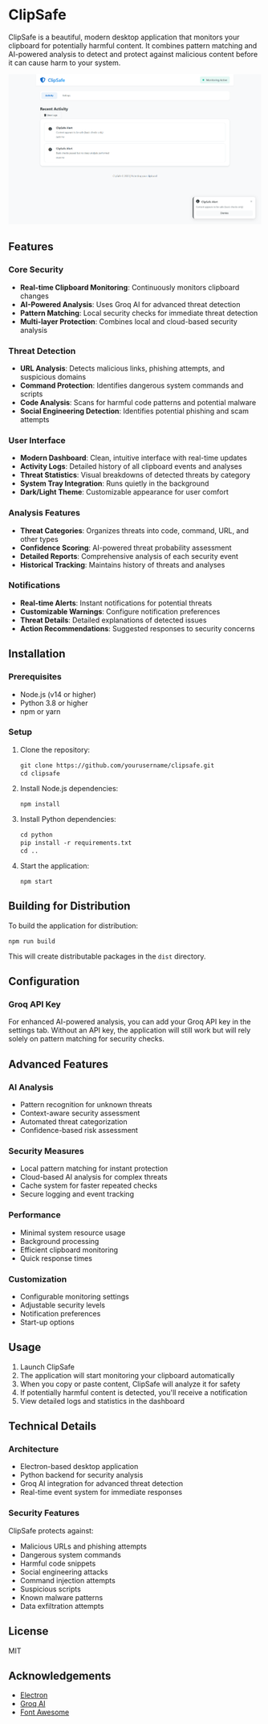 # ClipSafe

ClipSafe is a beautiful, modern desktop application that monitors your clipboard for potentially harmful content. It combines pattern matching and AI-powered analysis to detect and protect against malicious content before it can cause harm to your system.

![ClipSafe Screenshot](assets/screenshot.png)

## Features

### Core Security

- **Real-time Clipboard Monitoring**: Continuously monitors clipboard changes
- **AI-Powered Analysis**: Uses Groq AI for advanced threat detection
- **Pattern Matching**: Local security checks for immediate threat detection
- **Multi-layer Protection**: Combines local and cloud-based security analysis

### Threat Detection

- **URL Analysis**: Detects malicious links, phishing attempts, and suspicious domains
- **Command Protection**: Identifies dangerous system commands and scripts
- **Code Analysis**: Scans for harmful code patterns and potential malware
- **Social Engineering Detection**: Identifies potential phishing and scam attempts

### User Interface

- **Modern Dashboard**: Clean, intuitive interface with real-time updates
- **Activity Logs**: Detailed history of all clipboard events and analyses
- **Threat Statistics**: Visual breakdowns of detected threats by category
- **System Tray Integration**: Runs quietly in the background
- **Dark/Light Theme**: Customizable appearance for user comfort

### Analysis Features

- **Threat Categories**: Organizes threats into code, command, URL, and other types
- **Confidence Scoring**: AI-powered threat probability assessment
- **Detailed Reports**: Comprehensive analysis of each security event
- **Historical Tracking**: Maintains history of threats and analyses

### Notifications

- **Real-time Alerts**: Instant notifications for potential threats
- **Customizable Warnings**: Configure notification preferences
- **Threat Details**: Detailed explanations of detected issues
- **Action Recommendations**: Suggested responses to security concerns

## Installation

### Prerequisites

- Node.js (v14 or higher)
- Python 3.8 or higher
- npm or yarn

### Setup

1. Clone the repository:

   ```
   git clone https://github.com/yourusername/clipsafe.git
   cd clipsafe
   ```

2. Install Node.js dependencies:

   ```
   npm install
   ```

3. Install Python dependencies:

   ```
   cd python
   pip install -r requirements.txt
   cd ..
   ```

4. Start the application:
   ```
   npm start
   ```

## Building for Distribution

To build the application for distribution:

```
npm run build
```

This will create distributable packages in the `dist` directory.

## Configuration

### Groq API Key

For enhanced AI-powered analysis, you can add your Groq API key in the settings tab. Without an API key, the application will still work but will rely solely on pattern matching for security checks.

## Advanced Features

### AI Analysis

- Pattern recognition for unknown threats
- Context-aware security assessment
- Automated threat categorization
- Confidence-based risk assessment

### Security Measures

- Local pattern matching for instant protection
- Cloud-based AI analysis for complex threats
- Cache system for faster repeated checks
- Secure logging and event tracking

### Performance

- Minimal system resource usage
- Background processing
- Efficient clipboard monitoring
- Quick response times

### Customization

- Configurable monitoring settings
- Adjustable security levels
- Notification preferences
- Start-up options

## Usage

1. Launch ClipSafe
2. The application will start monitoring your clipboard automatically
3. When you copy or paste content, ClipSafe will analyze it for safety
4. If potentially harmful content is detected, you'll receive a notification
5. View detailed logs and statistics in the dashboard

## Technical Details

### Architecture

- Electron-based desktop application
- Python backend for security analysis
- Groq AI integration for advanced threat detection
- Real-time event system for immediate responses

### Security Features

ClipSafe protects against:

- Malicious URLs and phishing attempts
- Dangerous system commands
- Harmful code snippets
- Social engineering attacks
- Command injection attempts
- Suspicious scripts
- Known malware patterns
- Data exfiltration attempts

## License

MIT

## Acknowledgements

- [Electron](https://www.electronjs.org/)
- [Groq AI](https://groq.com/)
- [Font Awesome](https://fontawesome.com/)
